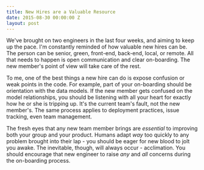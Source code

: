 ```yaml
---
title: New Hires are a Valuable Resource
date: 2015-08-30 00:00:00 Z
layout: post
---
```


We've brought on two engineers in the last four weeks, and aiming to keep up the pace. I'm constantly reminded of how valuable new hires can be. The person can be senior, green, front-end, back-end, local, or remote. All that needs to happen is open communication and clear on-boarding. The new member's point of view will take care of the rest.

To me, one of the best things a new hire can do is expose confusion or weak points in the code. For example, part of your on-boarding should be orientation with the data models. If the new member gets confused on the model relationships, you should be listening with all your heart for exactly how he or she is tripping up. It's the current team's fault, not the new member's. The same process applies to deployment practices, issue tracking, even team management.

The fresh eyes that any new team member brings are _essential_ to improving both your group and your product. Humans adapt _way_ too quickly to any problem brought into their lap - you should be eager for new blood to jolt you awake. The inevitable, though, will always occur - acclimation. You should encourage that new engineer to raise _any_ and _all_ concerns during the on-boarding process.
